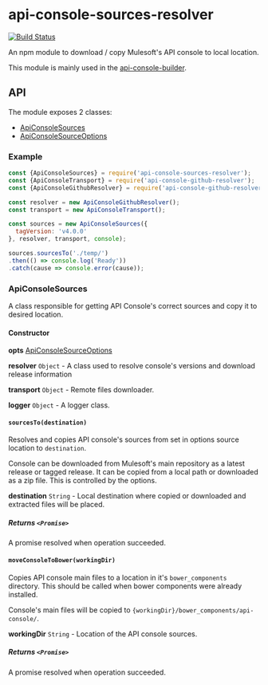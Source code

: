 # api-console-sources-resolver

[![Build Status](https://travis-ci.org/advanced-rest-client/api-console-sources-resolver.svg?branch=master)](https://travis-ci.org/advanced-rest-client/api-console-sources-resolver)

An npm module to download / copy Mulesoft's API console to local location.

This module is mainly used in the [api-console-builder](https://github.com/mulesoft-labs/api-console-builder).

## API

The module exposes 2 classes:

-   [ApiConsoleSources](lib/api-console-sources.js)
-   [ApiConsoleSourceOptions](lib/sources-options.js)

### Example

```javascript
const {ApiConsoleSources} = require('api-console-sources-resolver');
const {ApiConsoleTransport} = require('api-console-github-resolver');
const {ApiConsoleGithubResolver} = require('api-console-github-resolver');

const resolver = new ApiConsoleGithubResolver();
const transport = new ApiConsoleTransport();

const sources = new ApiConsoleSources({
  tagVersion: 'v4.0.0'
}, resolver, transport, console);

sources.sourcesTo('./temp/')
.then(() => console.log('Ready'))
.catch(cause => console.error(cause));
```

### ApiConsoleSources

A class responsible for getting API Console's correct sources and copy it to
desired location.

#### Constructor

**opts** [ApiConsoleSourceOptions](lib/sources-options.js)

**resolver** `Object` - A class used to resolve console's versions and download
release information

**transport** `Object` - Remote files downloader.

**logger** `Object` - A logger class.

#### `sourcesTo(destination)`

Resolves and copies API console's sources from set in options source location to
`destination`.

Console can be downloaded from Mulesoft's main repository as a latest release
or tagged release. It can be copied from a local path or downloaded as a zip
file. This is controlled by the options.

**destination** `String` - Local destination where copied or downloaded and
extracted files will be placed.

##### Returns `<Promise>`

A promise resolved when operation succeeded.

#### `moveConsoleToBower(workingDir)`

Copies API console main files to a location in it's `bower_components` directory.
This should be called when bower components were already installed.

Console's main files will be copied to `{workingDir}/bower_components/api-console/`.

**workingDir** `String` - Location of the API console sources.

##### Returns `<Promise>`

A promise resolved when operation succeeded.
